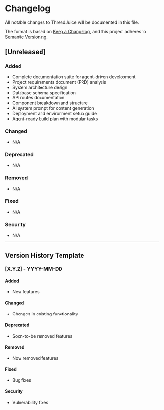# Changelog

All notable changes to ThreadJuice will be documented in this file.

The format is based on [Keep a Changelog](https://keepachangelog.com/en/1.0.0/),
and this project adheres to [Semantic Versioning](https://semver.org/spec/v2.0.0.html).

## [Unreleased]

### Added

- Complete documentation suite for agent-driven development
- Project requirements document (PRD) analysis
- System architecture design
- Database schema specification
- API routes documentation
- Component breakdown and structure
- AI system prompt for content generation
- Deployment and environment setup guide
- Agent-ready build plan with modular tasks

### Changed

- N/A

### Deprecated

- N/A

### Removed

- N/A

### Fixed

- N/A

### Security

- N/A

---

## Version History Template

### [X.Y.Z] - YYYY-MM-DD

#### Added

- New features

#### Changed

- Changes in existing functionality

#### Deprecated

- Soon-to-be removed features

#### Removed

- Now removed features

#### Fixed

- Bug fixes

#### Security

- Vulnerability fixes

